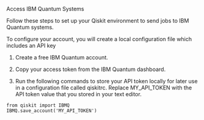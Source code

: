 Access IBM Quantum Systems

Follow these steps to set up your Qiskit environment to send jobs to IBM Quantum systems.

To configure your account, you will create a local configuration file which includes an API key

1. Create a free IBM Quantum account.

2. Copy your access token from the IBM Quantum dashboard.

3. Run the following commands to store your API token locally for later use in a configuration file called qiskitrc. Replace MY_API_TOKEN with the API token value that you stored in your text editor.

```
from qiskit import IBMQ 
IBMQ.save_account('MY_API_TOKEN')
```

